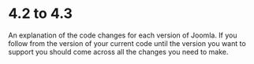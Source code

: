 4.2 to 4.3
===============
An explanation of the code changes for each version of Joomla.
If you follow from the version of your current code until the version you want to support you should come across all the changes you need to make.